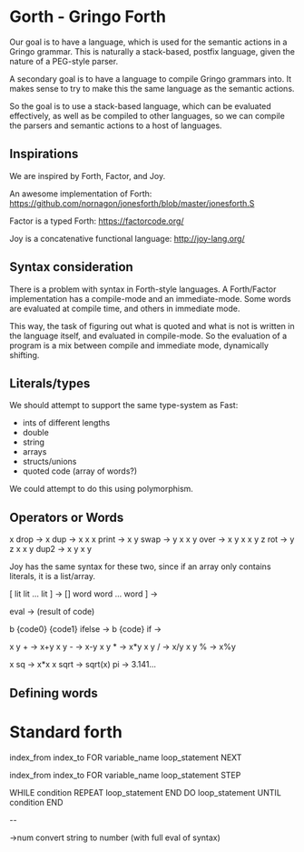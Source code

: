 # Gorth - Gringo Forth

Our goal is to have a language, which is used for the semantic actions in a Gringo
grammar. This is naturally a stack-based, postfix language, given the nature of a
PEG-style parser. 

A secondary goal is to have a language to compile Gringo grammars into. It makes sense
to try to make this the same language as the semantic actions.

So the goal is to use a stack-based language, which can be evaluated effectively,
as well as be compiled to other languages, so we can compile the parsers and semantic
actions to a host of languages.

## Inspirations

We are inspired by Forth, Factor, and Joy.

An awesome implementation of Forth:
https://github.com/nornagon/jonesforth/blob/master/jonesforth.S

Factor is a typed Forth:
https://factorcode.org/

Joy is a concatenative functional language:
http://joy-lang.org/

## Syntax consideration

There is a problem with syntax in Forth-style languages. A Forth/Factor implementation
has a compile-mode and an immediate-mode. Some words are evaluated at
compile time, and others in immediate mode.

This way, the task of figuring out what is quoted and what is not is written
in the language itself, and evaluated in compile-mode. So the evaluation of
a program is a mix between compile and immediate mode, dynamically shifting.

## Literals/types

We should attempt to support the same type-system as Fast:

- ints of different lengths
- double
- string
- arrays
- structs/unions
- quoted code (array of words?)

We could attempt to do this using polymorphism.

## Operators or Words

x drop ->
x dup -> x x
x print ->
x y swap -> y x
x y over -> x y x
x y z rot -> y z x
x y dup2 -> x y x y 

Joy has the same syntax for these two, since if an array only
contains literals, it is a list/array.

[ lit lit ... lit ]	   -> <array>
[] word word ... word ] -> <quoted-program>

<quote> eval -> (result of code)

b {code0} {code1} ifelse  -> <eval code0 or code1>
b {code} if  -> <eval code0 or nothing>

x y + -> x+y
x y - -> x-y
x y * -> x*y
x y / -> x/y
x y % -> x%y

x sq -> x*x
x sqrt -> sqrt(x)
pi -> 3.141...

## Defining words


# Standard forth

index_from index_to FOR variable_name loop_statement NEXT

index_from index_to FOR variable_name loop_statement <int> STEP

 WHILE condition REPEAT loop_statement END
 DO loop_statement UNTIL condition END

--

->num   convert string to number (with full eval of syntax)
